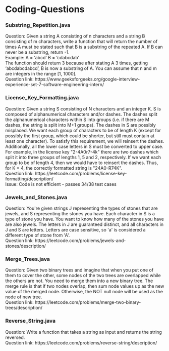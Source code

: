 # Coding-Questions

<h3>Substring_Repetition.java</h3>
Question: Given a string A consisting of n characters and a string B consisting of m characters, write a function that will 
return the number of times A must be stated such that B is a substring of the repeated A. 
If B can never be a substring, return -1.
<br>
Example:
A = ‘abcd’
B = ‘cdabcdab’
<br>
The function should return 3 because after stating A 3 times, getting ‘abcdabcdabcd’, B is now a substring of A.
You can assume that n and m are integers in the range [1, 1000]. 
<br>
Question link: https://www.geeksforgeeks.org/google-interview-experience-set-7-software-engineering-intern/

<h3>License_Key_Formatting.java</h3>
Question: Given a string S consisting of N characters and an integer K. S is composed of alphanumerical characters and/or dashes. 
The dashes split the alphanumerical characters within S into groups (i.e. if there are M dashes, the string is split into M+1 groups).
The dashes in S are possibly misplaced.
We want each group of characters to be of length K (except for possibly the first group, which could be shorter, 
but still must contain at least one character). To satisfy this requirement, we will reinsert the dashes. Additionally, 
all the lower case letters in S must be converted to upper case.
<br>
For example, in the license key "2-4A0r7-4k" there are two dashes which split it into three groups of lengths 1, 5 and 2, 
respectively. If we want each group to be of length 4, then we would have to reinsert the dashes. Thus, for K = 4, 
the correctly formatted string is "24A0-R74K".
<br>
Question link: https://leetcode.com/problems/license-key-formatting/description/
<br>
Issue: Code is not efficient - passes 34/38 test cases

<h3>Jewels_and_Stones.java</h3>
Question: You're given strings J representing the types of stones that are jewels, and S representing the stones you have.
Each character in S is a type of stone you have. You want to know how many of the stones you have are also jewels.
The letters in J are guaranteed distinct, and all characters in J and S are letters. 
Letters are case sensitive, so 'a' is considered a different type of stone from 'A'.
<br>
Question link: https://leetcode.com/problems/jewels-and-stones/description/

<h3>Merge_Trees.java</h3>
Question: Given two binary trees and imagine that when you put one of them to cover the other, some nodes of the two trees
are overlapped while the others are not. You need to merge them into a new binary tree. 
The merge rule is that if two nodes overlap, then sum node values up as the new value of the merged node.
Otherwise, the NOT null node will be used as the node of new tree.
<br>
Question link: https://leetcode.com/problems/merge-two-binary-trees/description/

<h3>Reverse_String.java</h3>
Question: Write a function that takes a string as input and returns the string reversed.
<br>
Question link: https://leetcode.com/problems/reverse-string/description/
